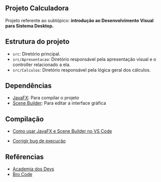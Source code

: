 ## Projeto Calculadora
Projeto referente ao subtópico: **introdução ao Desenvolvimento Visual para Sistema Desktop.**

## Estrutura do projeto
- `src`: Diretório principal.
- `src/Apresentacao`: Diretório responsável pela apresentação visual e o controller relacionado a ela.
- `src/Calculos`: Diretório responsável pela lógica geral dos cálculos.

## Dependências
- [JavaFX](https://openjfx.io/): Para compilar o projeto
- [Scene Builder](https://gluonhq.com/products/scene-builder/): Para editar a interface gráfica

## Compilação
- [Como usar JavaFX e Scene Builder no VS Code ](https://www.youtube.com/watch?v=A_fF7fl2lAs)

- [Corrigir bug de execução](https://github.com/lucasmoura-dev/corrigirBugJavaFXnoVsCode/blob/main/README.md)

## Refêrencias
- [Academia dos Devs](https://www.youtube.com/@AcademiadosDevs)
- [Bro Code](https://www.youtube.com/@BroCodez)
